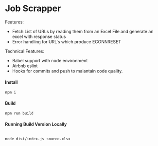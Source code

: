 # Job Scrapper


Features:

- Fetch List of URLs by reading them from an Excel File and generate an excel with response status
- Error handling for URL's which produce ECONNRESET

Technical Features:
- Babel support with node environment
- Airbnb eslint
- Hooks for commits and push to maiantain code quality.

#### Install
```
npm i
```

#### Build
```
npm run build
```
#### Running Build Version Locally
```

node dist/index.js source.xlsx
```

